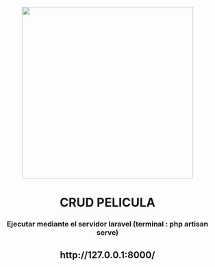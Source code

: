 <p align="center"><a href="https://laravel.com" target="_blank"><img src="https://raw.githubusercontent.com/laravel/art/master/logo-lockup/5%20SVG/2%20CMYK/1%20Full%20Color/laravel-logolockup-cmyk-red.svg" width="400"></a></p>

<H1 align=center>CRUD PELICULA</H1>
<h3 align=center >Ejecutar mediante el servidor laravel (terminal : php artisan serve)</h3>
<h2 align=center>http://127.0.0.1:8000/</h2>
